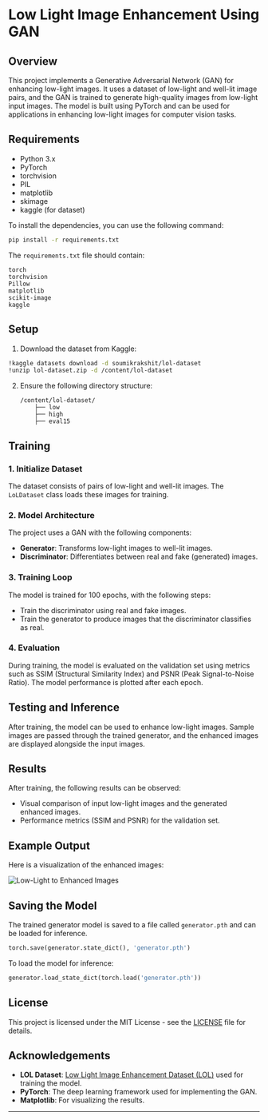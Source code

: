 # Low Light Image Enhancement Using GAN

## Overview

This project implements a Generative Adversarial Network (GAN) for enhancing low-light images. It uses a dataset of low-light and well-lit image pairs, and the GAN is trained to generate high-quality images from low-light input images. The model is built using PyTorch and can be used for applications in enhancing low-light images for computer vision tasks.

## Requirements

- Python 3.x
- PyTorch
- torchvision
- PIL
- matplotlib
- skimage
- kaggle (for dataset)

To install the dependencies, you can use the following command:

```bash
pip install -r requirements.txt
```

The `requirements.txt` file should contain:

```
torch
torchvision
Pillow
matplotlib
scikit-image
kaggle
```

## Setup

1. Download the dataset from Kaggle:

```bash
!kaggle datasets download -d soumikrakshit/lol-dataset
!unzip lol-dataset.zip -d /content/lol-dataset
```

2. Ensure the following directory structure:
    ```
    /content/lol-dataset/
        ├── low
        ├── high
        ├── eval15
    ```

## Training

### 1. Initialize Dataset
The dataset consists of pairs of low-light and well-lit images. The `LoLDataset` class loads these images for training.

### 2. Model Architecture
The project uses a GAN with the following components:
- **Generator**: Transforms low-light images to well-lit images.
- **Discriminator**: Differentiates between real and fake (generated) images.

### 3. Training Loop
The model is trained for 100 epochs, with the following steps:
- Train the discriminator using real and fake images.
- Train the generator to produce images that the discriminator classifies as real.

### 4. Evaluation
During training, the model is evaluated on the validation set using metrics such as SSIM (Structural Similarity Index) and PSNR (Peak Signal-to-Noise Ratio). The model performance is plotted after each epoch.

## Testing and Inference

After training, the model can be used to enhance low-light images. Sample images are passed through the trained generator, and the enhanced images are displayed alongside the input images.

## Results

After training, the following results can be observed:
- Visual comparison of input low-light images and the generated enhanced images.
- Performance metrics (SSIM and PSNR) for the validation set.

## Example Output

Here is a visualization of the enhanced images:

![Low-Light to Enhanced Images](path/to/your/images)

## Saving the Model

The trained generator model is saved to a file called `generator.pth` and can be loaded for inference.

```python
torch.save(generator.state_dict(), 'generator.pth')
```

To load the model for inference:

```python
generator.load_state_dict(torch.load('generator.pth'))
```

## License

This project is licensed under the MIT License - see the [LICENSE](LICENSE) file for details.

## Acknowledgements

- **LOL Dataset**: [Low Light Image Enhancement Dataset (LOL)](https://www.kaggle.com/datasets/soumikrakshit/lol-dataset) used for training the model.
- **PyTorch**: The deep learning framework used for implementing the GAN.
- **Matplotlib**: For visualizing the results.

---
